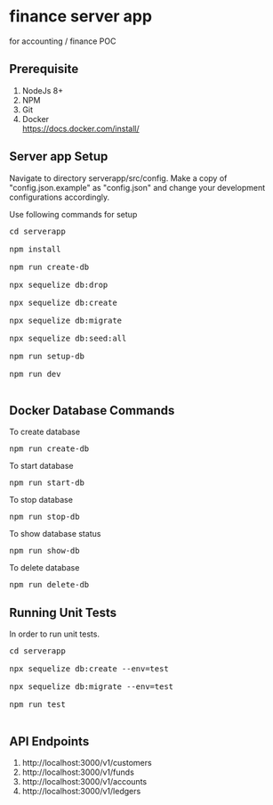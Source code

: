# finance server app
for accounting / finance POC
## Prerequisite
<ol>
<li>NodeJs 8+</li>
<li>NPM</li>
<li>Git</li>
<li>Docker</li>
<a href='https://docs.docker.com/install/'>https://docs.docker.com/install/</a>
</ol>

## Server app Setup
<p>Navigate to directory serverapp/src/config.
Make a copy of "config.json.example" as "config.json" and change your development configurations accordingly.
</p>
<p>Use following commands for setup</p>

<pre>
cd serverapp <br/>
npm install <br/>
npm run create-db <br/>
npx sequelize db:drop<br />
npx sequelize db:create<br />
npx sequelize db:migrate<br />
npx sequelize db:seed:all<br />
npm run setup-db <br />
npm run dev<br />
</pre>

## Docker Database Commands
<p>To create database</p>
<pre>
npm run create-db
</pre>
<p>To start database</p>
<pre>
npm run start-db
</pre>
<p>To stop database</p>
<pre>
npm run stop-db
</pre>
<p>To show database status</p>
<pre>
npm run show-db
</pre>
<p>To delete database</p>
<pre>
npm run delete-db
</pre>

## Running Unit Tests
<p>In order to run unit tests.</p>
<pre>
cd serverapp <br />
npx sequelize db:create --env=test<br />
npx sequelize db:migrate --env=test<br />
npm run test<br />
</pre>

## API Endpoints
<ol>
<li>http://localhost:3000/v1/customers</li>
<li>http://localhost:3000/v1/funds</li>
<li>http://localhost:3000/v1/accounts</li>
<li>http://localhost:3000/v1/ledgers</li>
</ol>